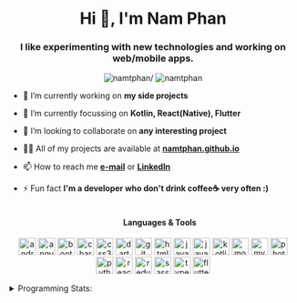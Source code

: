 <h1 align="center">Hi 👋, I'm Nam Phan</h1>
<h3 align="center">I like experimenting with new technologies and working on web/mobile apps.</h3>
<p align="center"> <img src=https://komarev.com/ghpvc/?username=namtphan alt=namtphan/> <img 
src="https://img.shields.io/github/last-commit/namtphan/namtphan" alt="namtphan" /> </p>

- 🔭 I’m currently working on **my side projects**

- 🌱 I’m currently focussing on **Kotlin, React(Native), Flutter**

- 👯 I’m looking to collaborate on **any interesting project**

- 👨‍💻 All of my projects are available at **[namtphan.github.io](https://namtphan.github.io)**

- 📫 How to reach me **[e-mail](mailto:namtphann@gmail.com)** or **[LinkedIn](https://www.linkedin.com/in/namtphan2)**

- ⚡ Fun fact **I'm a developer who don't drink coffee☕ very often :)**
<br/><br/><h4 align="center">Languages & Tools</h4>
<p align="center"><img src="https://devicons.github.io/devicon/devicon.git/icons/android/android-original-wordmark.svg" alt="android" width="30" height="30"/> <img src="https://devicons.github.io/devicon/devicon.git/icons/angularjs/angularjs-original.svg" alt="angularjs" width="30" height="30"/> <img src="https://devicons.github.io/devicon/devicon.git/icons/bootstrap/bootstrap-plain.svg" alt="bootstrap" width="30" height="30"/> <img src="https://www.chartjs.org/media/logo-title.svg" alt="chartjs" width="30" height="30"/> <img src="https://devicons.github.io/devicon/devicon.git/icons/css3/css3-original-wordmark.svg" alt="css3" width="30" height="30"/> <img src="https://www.vectorlogo.zone/logos/dartlang/dartlang-icon.svg" alt="dart" width="30" height="30"/> <img src="https://www.vectorlogo.zone/logos/git-scm/git-scm-icon.svg" alt="git" width="30" height="30"/> <img src="https://devicons.github.io/devicon/devicon.git/icons/html5/html5-original-wordmark.svg" alt="html5" width="30" height="30"/> <img src="https://devicons.github.io/devicon/devicon.git/icons/java/java-original-wordmark.svg" alt="java" width="30" height="30"/> <img src="https://devicons.github.io/devicon/devicon.git/icons/javascript/javascript-original.svg" alt="javascript" width="30" height="30"/> <img src="https://www.vectorlogo.zone/logos/kotlinlang/kotlinlang-icon.svg" alt="kotlin" width="30" height="30"/> <img src="https://devicons.github.io/devicon/devicon.git/icons/mongodb/mongodb-original-wordmark.svg" alt="mongodb" width="30" height="30"/> <img src="https://devicons.github.io/devicon/devicon.git/icons/mysql/mysql-original-wordmark.svg" alt="mysql" width="30" height="30"/> <img src="https://devicons.github.io/devicon/devicon.git/icons/photoshop/photoshop-plain.svg" alt="photoshop" width="30" height="30"/> <img src="https://devicons.github.io/devicon/devicon.git/icons/python/python-original.svg" alt="python" width="30" height="30"/> <img src="https://devicons.github.io/devicon/devicon.git/icons/react/react-original-wordmark.svg" alt="react" width="30" height="30"/> <img src="https://devicons.github.io/devicon/devicon.git/icons/redux/redux-original.svg" alt="redux" width="30" height="30"/> <img src="https://devicons.github.io/devicon/devicon.git/icons/sass/sass-original.svg" alt="sass" width="30" height="30"/> <img src="https://devicons.github.io/devicon/devicon.git/icons/typescript/typescript-original.svg" alt="typescript" width="30" height="30"/> <img src="https://www.vectorlogo.zone/logos/flutterio/flutterio-icon.svg" alt="flutter" width="30" height="30"/></p>

<!-- Most used languages stats -->
<!-- [![Top Langs](https://github-readme-stats.vercel.app/api/top-langs/?username=namtphan&layout=compact)](https://github.com/namtphan2/github-readme-stats) -->

<details>
<summary> Programming Stats:</summary>
  
<!--START_SECTION:waka-->
**I'm a night 🦉** 

```text
🌞 Morning    38 commits     █░░░░░░░░░░░░░░░░░░░░░░░░   7.17% 
🌆 Daytime    154 commits    ███████░░░░░░░░░░░░░░░░░░   29.06% 
🌃 Evening    193 commits    █████████░░░░░░░░░░░░░░░░   36.42% 
🌙 Night      145 commits    ██████░░░░░░░░░░░░░░░░░░░   27.36%

```
📅 **I'm Most Productive on Sundays** 

```text
Monday       62 commits     ███░░░░░░░░░░░░░░░░░░░░░░   11.7% 
Tuesday      79 commits     ███░░░░░░░░░░░░░░░░░░░░░░   14.91% 
Wednesday    71 commits     ███░░░░░░░░░░░░░░░░░░░░░░   13.4% 
Thursday     74 commits     ███░░░░░░░░░░░░░░░░░░░░░░   13.96% 
Friday       78 commits     ███░░░░░░░░░░░░░░░░░░░░░░   14.72% 
Saturday     81 commits     ███░░░░░░░░░░░░░░░░░░░░░░   15.28% 
Sunday       85 commits     ████░░░░░░░░░░░░░░░░░░░░░   16.04%

```


📊 **This week I spent my time on** 

```text
🔥 Editors: 
VS Code                  2 hrs 3 mins        █████████████████████████   100.0%

💻 Operating Systems: 
Mac                      2 hrs 3 mins        █████████████████████████   100.0%

```


<!--END_SECTION:waka-->
</details>
